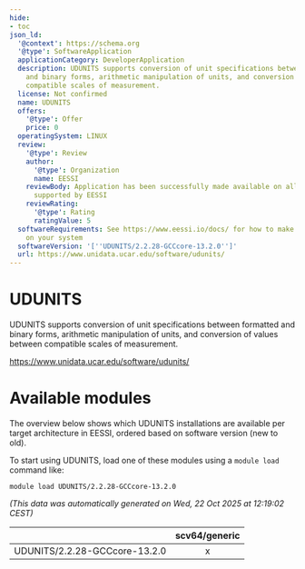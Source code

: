 ```yaml
---
hide:
- toc
json_ld:
  '@context': https://schema.org
  '@type': SoftwareApplication
  applicationCategory: DeveloperApplication
  description: UDUNITS supports conversion of unit specifications between formatted
    and binary forms, arithmetic manipulation of units, and conversion of values between
    compatible scales of measurement.
  license: Not confirmed
  name: UDUNITS
  offers:
    '@type': Offer
    price: 0
  operatingSystem: LINUX
  review:
    '@type': Review
    author:
      '@type': Organization
      name: EESSI
    reviewBody: Application has been successfully made available on all architectures
      supported by EESSI
    reviewRating:
      '@type': Rating
      ratingValue: 5
  softwareRequirements: See https://www.eessi.io/docs/ for how to make EESSI available
    on your system
  softwareVersion: '[''UDUNITS/2.2.28-GCCcore-13.2.0'']'
  url: https://www.unidata.ucar.edu/software/udunits/
---
```


UDUNITS
=======


UDUNITS supports conversion of unit specifications between formatted and binary forms, arithmetic manipulation of units, and conversion of values between compatible scales of measurement.

https://www.unidata.ucar.edu/software/udunits/
# Available modules


The overview below shows which UDUNITS installations are available per target architecture in EESSI, ordered based on software version (new to old).

To start using UDUNITS, load one of these modules using a `module load` command like:

```shell
module load UDUNITS/2.2.28-GCCcore-13.2.0
```

*(This data was automatically generated on Wed, 22 Oct 2025 at 12:19:02 CEST)*

| |scv64/generic|
| :---: | :---: |
|UDUNITS/2.2.28-GCCcore-13.2.0|x|
